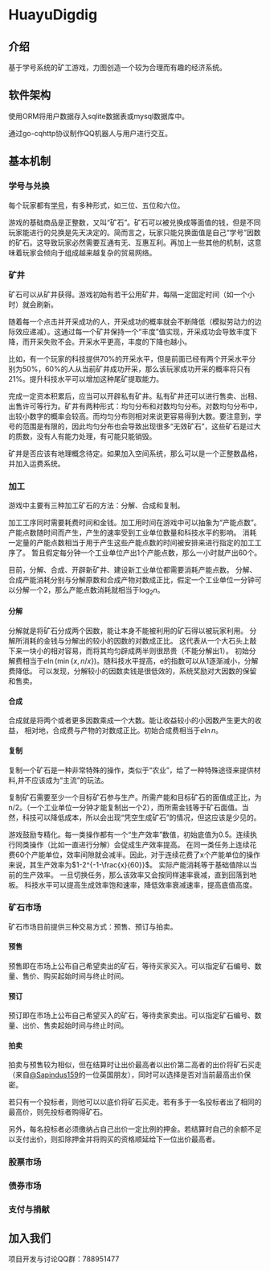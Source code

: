 # HuayuDigdig

## 介绍
基于学号系统的矿工游戏，力图创造一个较为合理而有趣的经济系统。

## 软件架构
使用ORM将用户数据存入sqlite数据表或mysql数据库中。

通过go-cqhttp协议制作QQ机器人与用户进行交互。

## 基本机制
### 学号与兑换
每个玩家都有<a href="https://hywiki.xyz/wiki/%E5%8D%8E%E8%82%B2%E5%AD%A6%E5%8F%B7%E7%B3%BB%E7%BB%9F">学号</a>，有多种形式，如三位、五位和六位。

游戏的基础商品是正整数，又叫“矿石”。矿石可以被兑换成等面值的钱，但是不同玩家能进行的兑换是先天决定的。简而言之，玩家只能兑换面值是自己“学号”因数的矿石。这导致玩家必然需要互通有无、互惠互利。再加上一些其他的机制，这意味着玩家会倾向于组成越来越复杂的贸易网络。

### 矿井
矿石可以从矿井获得。游戏初始有若干公用矿井，每隔一定固定时间（如一个小时）就会刷新。

随着每一个点击并开采成功的人，开采成功的概率就会不断降低（模拟劳动力的边际效应递减）。这通过每一个矿井保持一个“丰度”值实现，开采成功会导致丰度下降，而开采失败不会。开采水平更高，丰度的下降也越小。

比如，有一个玩家的科技提供70%的开采水平，但是前面已经有两个开采水平分别为50%，60%的人从当前矿井成功开采，那么该玩家成功开采的概率将只有21%。提升科技水平可以增加这种尾矿提取能力。

完成一定资本积累后，应当可以开辟私有矿井。私有矿井还可以进行售卖、出租、出售许可等行为。矿井有两种形式：均匀分布和对数均匀分布。对数均匀分布中，出较小数字的概率会较高。而均匀分布则相对来说更容易得到大数。要注意到，学号的范围是有限的，因此均匀分布也会导致出现很多“无效矿石”，这些矿石是过大的质数，没有人有能力处理，有可能只能销毁。

矿井是否应该有地理概念待定。如果加入空间系统，那么可以是一个正整数晶格，并加入运费系统。

### 加工
游戏中主要有三种加工矿石的方法：分解、合成和复制。

加工工序同时需要耗费时间和金钱。加工用时间在游戏中可以抽象为“产能点数”。
产能点数随时间而产生，产生的速率受到工业单位数量和科技水平的影响。
消耗一定量的产能点数相当于用于产生这些产能点数的时间被安排来进行指定的加工工序了。
暂且假定每分钟一个工业单位产出1个产能点数，那么一小时就产出60个。

目前，分解、合成、开辟新矿井、建设新工业单位都需要消耗产能点数。
分解、合成产能消耗分别与分解原数和合成产物对数成正比，假定一个工业单位一分钟可以分解一个2，那么产能点数消耗就相当于$\log_2 n$。

#### 分解
分解就是将矿石分成两个因数，能让本身不能被利用的矿石得以被玩家利用。
分解所消耗的金钱与分解出的较小的因数的对数成正比。
这代表从一个大石头上敲下来一块小的相对容易，而将其均匀辟成两半则很昂贵（不能分解出1）。
初始分解费相当于$e\ln(\min\{x,n/x\})$。随科技水平提高，e的指数可以从1逐渐减小，分解费降低。
可以发现，分解较小的因数卖钱是很低效的，系统奖励对大因数的保留和售卖。
#### 合成
合成就是将两个或者更多因数乘成一个大数。能让收益较小的小因数产生更大的收益，
相对地，合成费与产物的对数成正比。初始合成费相当于$e \ln n$。
#### 复制
复制一个矿石是一种非常特殊的操作，类似于“农业”，给了一种特殊途径来提供材料,并不应该成为“主流”的玩法。

复制矿石需要至少一个目标矿石参与生产。所需产能和目标矿石的面值成正比，为n/2。（一个工业单位一分钟才能复制出一个2），而所需金钱等于矿石面值。当然，科技可以降低成本，所以会出现“凭空生成矿石”的情况，但这应该是少见的。

游戏鼓励专精化。每一类操作都有一个“生产效率”数值，初始底值为0.5。连续执行同类操作（比如一直进行分解）会促成生产效率提高。
在同一类任务上连续花费60个产能单位，效率间隙就会减半。因此，对于连续花费了x个产能单位的操作来说，其生产效率为$1-2^{-1-\frac{x}{60}}$。
实际产能消耗等于基础值除以当前的生产效率。
一旦切换任务，那么该效率又会按同样速率衰减，直到回落到地板。
科技水平可以提高生成效率饱和速率，降低效率衰减速率，提高底值高度。

### 矿石市场
矿石市场目前提供三种交易方式：预售、预订与拍卖。

#### 预售
预售即在市场上公布自己希望卖出的矿石，等待买家买入。可以指定矿石编号、数量、售价、购买起始时间与终止时间。

#### 预订
预订即在市场上公布自己希望买入的矿石，等待卖家卖出。可以指定矿石编号、数量、出价、售卖起始时间与终止时间。

#### 拍卖
拍卖与预售较为相似，但在结算时让出价最高者以出价第二高者的出价将矿石买走（来自<a href="https://gitee.com/sapindus159">@Sapindus159</a>的一位英国朋友），同时可以选择是否对当前最高出价保密。

若只有一个投标者，则他可以以底价将矿石买走。若有多于一名投标者出了相同的最高价，则先投标者购得矿石。

另外，每名投标者必须缴纳占自己出价一定比例的押金。若结算时自己的余额不足以支付出价，则扣除押金并将购买的资格顺延给下一位出价最高者。

### 股票市场

### 债券市场

### 支付与捐献

## 加入我们
项目开发与讨论QQ群：788951477